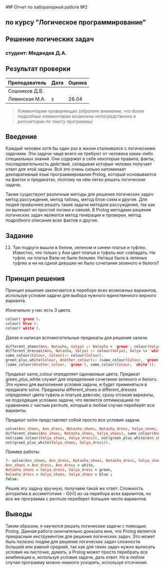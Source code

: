#№ Отчет по лабораторной работе №2
## по курсу "Логическое программирование"

## Решение логических задач

### студент: Медведев Д.А.

## Результат проверки

| Преподаватель     | Дата         |  Оценка       |
|-------------------|--------------|---------------|
| Сошников Д.В. |              |               |
| Левинская М.А.|      з       |     26.04     |

> *Комментарии проверяющих (обратите внимание, что более подробные комментарии возможны непосредственно в репозитории по тексту программы)*


## Введение

Каждый человек хотя бы один раз в жизни сталкивался с логическими задачами. Эти задачи чаще всего не требуют от человека каких-либо специальных знаний.
Они содержат в себе некоторые правила, факты, последовательность действий, складывая которые человек получает ответ для этой задачи. Всё это очень сильно
напоминает декларативный язык программирования Prolog, который основывается на фактах и предикатах, поэтому на нём легко решать логические задачи.

Также существуют различные методы для решения логических задач: метод рассуждения, метод таблиц, метод блок-схем и другие. Для людей привычнее решать
такие задачи методом рассуждения, так как он вытекает из простой логики и связей. В Prolog методами решения логических задач являются метод генерации 
и проверки, метод подробного описания всех фактов и другие.

## Задание

12) Три подруги вышли в белом, зеленом и синем платье и туфлях. Известно, что только у Ани цвет платья и туфель мог совпадать. Ни туфли, ни платье Вали 
не были белыми. Наташа была в зеленых туфлях и ни на одной девушке не было сочетания зеленого и белого?

## Принцип решения

Принцип решения заключается в переборе всех возможных вариантов, используя условия задачи для выбора нужного единственного верного варианта.

Изначально у нас есть 3 цвета.

```prolog
colour('green').
colour('blue').
colour('white').
```

Далее я написал вспомогательные предикаты для решения залачи.

```prolog
different_shoes(Ann, Natasha, Valya) :- Natasha = 'green', colour(Valya), Valya \= 'white', Valya \= Natasha, colour(Ann), Ann \= Natasha, Ann \= Valya.
different_dresses(Ann, Natasha, Valya) :- colour(Valya), Valya \= 'white', colour(Ann), Ann \= Valya, colour(Natasha), Natasha \= Ann, Natasha \= Valya.
same_colour(Colour, Colour):- colour(Colour).
green_plus_white(Colour, Another_colour):- (same_colour(Colour, 'green'), same_colour(Another_colour, 'white')) ;
(same_colour(Another_colour, 'green'), same_colour(Colour, 'white')).
```

Предикат same_colour определяет одинаковые цвета. Предикат green_plus_white служит для определения сочетания зеленого и белого. Это нужно для выполнения 
условия задачи, и будет применяться в предикате solve. Предикаты different_shoes и different_dresses определяют цвета туфель и платьев девочек, 
сразу отсекая варианты, не подходящие условию задачи, что является оптимизацией по сравнению с чистым permute, который в любом случае переберёт все варианты.

Предикат solve представляет собой просто все условия задачи.

```prolog
solve(Ann_shoes, Ann_dress, Natasha_shoes, Natasha_dress, Valya_shoes, Valya_dress):- different_dresses(Ann_dress, Natasha_dress, Valya_dress),
different_shoes(Ann_shoes, Natasha_shoes, Valya_shoes), same_colour(Ann_shoes, Ann_dress), not(same_colour(Natasha_shoes, Natasha_dress)),
not(same_colour(Valya_shoes, Valya_dress)), not(green_plus_white(Ann_shoes, Ann_dress)), not(green_plus_white(Natasha_shoes, Natasha_dress)),
not(green_plus_white(Valya_shoes, Valya_dress)).
```

Пример работы:

```prolog
?- solve(Ann_shoes, Ann_dress, Natasha_shoes, Natasha_dress, Valya_shoes, Valya_dress).
Ann_shoes = Ann_dress, Ann_dress = white,
Natasha_shoes = Valya_dress, Valya_dress = green,
Natasha_dress = Valya_shoes, Valya_shoes = blue ;
false.
```

Решив эту задачу вручную, получаем такой же ответ. Сложность алгоритма в ассимптотике - O(n!) из-за перебора всех вариантов, но все же программа с 
permute переберет большее число вариантов.

## Выводы

Таким образом, я научился решать логические задачи с помощью Prolog. Данная работа окончательно доказала мне, что Prolog является прекрасным 
инструментом для решения логических задач. Это может быть полезно людям для решения логических задач сложности большей или равной средней, так как 
для таких задач нужно выписать условия на листочке, думать, а Prolog может просто перебрать все комбинации и, используя условия задачи, дать ответ. 
Но в любом случае программу можно немного ускорить, используя отсечения.  



